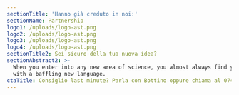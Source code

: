 ```yaml
---
sectionTitle: 'Hanno già creduto in noi:'
sectionName: Partnership
logo1: /uploads/logo-ast.png
logo2: /uploads/logo-ast.png
logo3: /uploads/logo-ast.png
logo4: /uploads/logo-ast.png
sectionTitle2: Sei sicuro della tua nuova idea?
sectionAbstract2: >-
  When you enter into any new area of science, you almost always find yourself
  with a baffling new language.
ctaTitle: Consiglio last minute? Parla con Bottino oppure chiama al 0744/33434522
---
```


